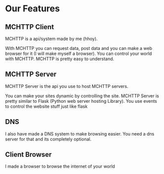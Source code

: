 # Our Features

## MCHTTP Client

MCHTTP is a api/system made by me (hhoy).

With MCHTTP you can request data, post data and you can make a web browser for it (I will make myself a browser). You can control your world with MCHTTP. MCHTTP is pretty easy to understand.

## MCHTTP Server

MCHTTP Server is the api you use to host MCHTTP servers.

You can make your sites dynamic by controlling the site. MCHTTP Server is pretty similar to Flask (Python web server hosting Library). You use events to control the website stuff just like flask

## DNS

I also have made a DNS system to make browsing easier. You need a dns server for that and its completely optional.

## Client Browser

I made a browser to browse the internet of your world
